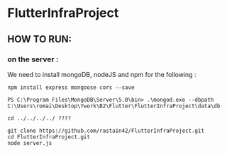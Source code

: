 # FlutterInfraProject

## HOW TO RUN:

### on the server :

We need to install mongoDB, nodeJS and npm for the following :

```
npm install express mongoose cors --save

PS C:\Program Files\MongoDB\Server\5.0\bin> .\mongod.exe --dbpath C:\Users\romai\Desktop\Ywork\B2\Flutter\FlutterInfraProject\data\db

cd ../../../../ ????

git clone https://github.com/rastain42/FlutterInfraProject.git
cd FlutterInfraProject.git
node server.js


```